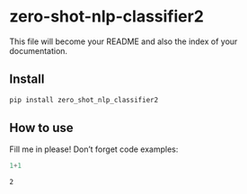zero-shot-nlp-classifier2
================

<!-- WARNING: THIS FILE WAS AUTOGENERATED! DO NOT EDIT! -->

This file will become your README and also the index of your
documentation.

## Install

``` sh
pip install zero_shot_nlp_classifier2
```

## How to use

Fill me in please! Don’t forget code examples:

``` python
1+1
```

    2
